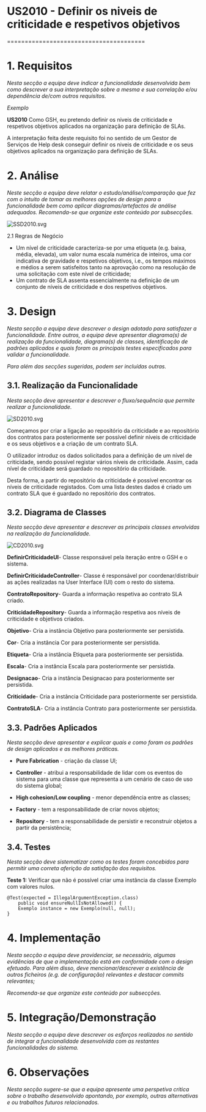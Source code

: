 # US2010 - Definir os niveis de criticidade e respetivos objetivos
=======================================


# 1. Requisitos

*Nesta secção a equipa deve indicar a funcionalidade desenvolvida bem como descrever a sua interpretação sobre a mesma e sua correlação e/ou dependência de/com outros requisitos.*

*Exemplo*

**US2010** Como GSH, eu pretendo definir os niveis de criticidade e respetivos objetivos aplicados na organização para definição de SLAs.

A interpretação feita deste requisito foi no sentido de um Gestor de Serviços de Help desk conseguir definir os niveis de criticidade e os seus objetivos aplicados na organização para definição de SLAs.

# 2. Análise

*Neste secção a equipa deve relatar o estudo/análise/comparação que fez com o intuito de tomar as melhores opções de design para a funcionalidade bem como aplicar diagramas/artefactos de análise adequados.*
*Recomenda-se que organize este conteúdo por subsecções.*

![SSD2010.svg](SSD2010.svg)

2.1 Regras de Negócio
* Um nível de criticidade caracteriza-se por uma etiqueta (e.g. baixa, média, elevada), um valor numa escala numérica de inteiros, uma cor indicativa de gravidade e respetivos objetivos, i.e., os tempos máximos e médios a serem satisfeitos tanto na aprovação como na resolução de uma solicitação com este nível de criticidade;
* Um contrato de SLA assenta essencialmente na definição de um conjunto de níveis de
criticidade e dos respetivos objetivos.


# 3. Design

*Nesta secção a equipa deve descrever o design adotado para satisfazer a funcionalidade. Entre outros, a equipa deve apresentar diagrama(s) de realização da funcionalidade, diagrama(s) de classes, identificação de padrões aplicados e quais foram os principais testes especificados para validar a funcionalidade.*

*Para além das secções sugeridas, podem ser incluídas outras.*

## 3.1. Realização da Funcionalidade

*Nesta secção deve apresentar e descrever o fluxo/sequência que permite realizar a funcionalidade.*

![SD2010.svg](SD2010.svg)

Começamos por criar a ligação ao repositório da criticidade e ao repositório dos contratos para posteriormente ser possível definir níveis de criticidade e os seus objetivos e a criação de um contrato SLA.

O utilizador introduz os dados solicitados para a definição de um nível de criticidade, sendo possível registar vários níveis de criticidade. Assim, cada nível de criticidade será guardado no repositório da criticidade.

Desta forma, a partir do repositório da criticidade é possível encontrar os níveis de criticidade registados. Com uma lista destes dados é criado um contrato SLA que é guardado no repositório dos contratos.


## 3.2. Diagrama de Classes

*Nesta secção deve apresentar e descrever as principais classes envolvidas na realização da funcionalidade.*

![CD2010.svg](CD2010.svg)

**DefinirCriticidadeUI**- Classe responsável pela iteração entre o GSH e o sistema.

**DefinirCriticidadeController**- Classe é responsável por coordenar/distribuir as ações realizadas na User Interface (UI) com o resto do sistema.

**ContratoRepository**- Guarda a informação respetiva ao contrato SLA criado.

**CriticidadeRepository**- Guarda a informação respetiva aos níveis de criticidade e objetivos criados.

**Objetivo**- Cria a instância Objetivo para posteriormente ser persistida.

**Cor**- Cria a instância Cor para posteriormente ser persistida.

**Etiqueta**- Cria a instância Etiqueta para posteriormente ser persistida.

**Escala**- Cria a instância Escala para posteriormente ser persistida.

**Designacao**- Cria a instância Designacao para posteriormente ser persistida.

**Criticidade**- Cria a instância Criticidade para posteriormente ser persistida.

**ContratoSLA**- Cria a instância Contrato para posteriormente ser persistida.



## 3.3. Padrões Aplicados

*Nesta secção deve apresentar e explicar quais e como foram os padrões de design aplicados e as melhores práticas.*

* **Pure Fabrication** - criação da classe UI;

* **Controller** - atribui a responsabilidade de lidar com os eventos do sistema para uma classe que representa a um cenário de caso de uso do sistema global;

* **High cohesion/Low coupling** - menor dependência entre as classes;

* **Factory** - tem a responsabilidade de criar novos objetos;

* **Repository** - tem a responsabilidade de persistir e reconstruir objetos a partir da persistência;


## 3.4. Testes 
*Nesta secção deve sistematizar como os testes foram concebidos para permitir uma correta aferição da satisfação dos requisitos.*

**Teste 1:** Verificar que não é possível criar uma instância da classe Exemplo com valores nulos.

	@Test(expected = IllegalArgumentException.class)
		public void ensureNullIsNotAllowed() {
		Exemplo instance = new Exemplo(null, null);
	}

# 4. Implementação

*Nesta secção a equipa deve providenciar, se necessário, algumas evidências de que a implementação está em conformidade com o design efetuado. Para além disso, deve mencionar/descrever a existência de outros ficheiros (e.g. de configuração) relevantes e destacar commits relevantes;*

*Recomenda-se que organize este conteúdo por subsecções.*

# 5. Integração/Demonstração

*Nesta secção a equipa deve descrever os esforços realizados no sentido de integrar a funcionalidade desenvolvida com as restantes funcionalidades do sistema.*

# 6. Observações

*Nesta secção sugere-se que a equipa apresente uma perspetiva critica sobre o trabalho desenvolvido apontando, por exemplo, outras alternativas e ou trabalhos futuros relacionados.*



